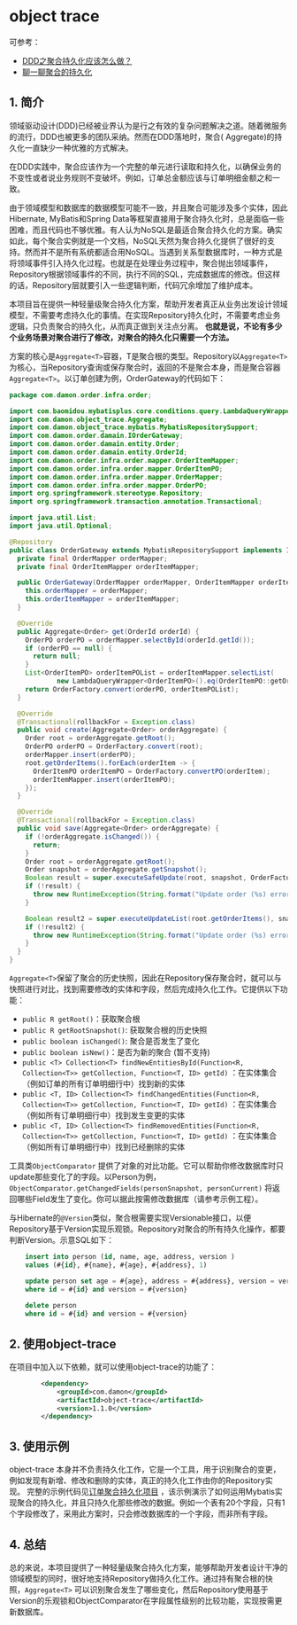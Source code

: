 # object trace

可参考：

* [DDD之聚合持久化应该怎么做？](https://zhuanlan.zhihu.com/p/334344752)
* [聊一聊聚合的持久化](https://zhuanlan.zhihu.com/p/87074950)

## 1. 简介

领域驱动设计(DDD)已经被业界认为是行之有效的复杂问题解决之道。随着微服务的流行，DDD也被更多的团队采纳。然而在DDD落地时，聚合(
Aggregate)的持久化一直缺少一种优雅的方式解决。

在DDD实践中，聚合应该作为一个完整的单元进行读取和持久化，以确保业务的不变性或者说业务规则不变破坏。例如，订单总金额应该与订单明细金额之和一致。

由于领域模型和数据库的数据模型可能不一致，并且聚合可能涉及多个实体，因此Hibernate, MyBatis和Spring
Data等框架直接用于聚合持久化时，总是面临一些困难，而且代码也不够优雅。有人认为NoSQL是最适合聚合持久化的方案。确实如此，每个聚合实例就是一个文档，NoSQL天然为聚合持久化提供了很好的支持。然而并不是所有系统都适合用NoSQL。当遇到关系型数据库时，一种方式是将领域事件引入持久化过程。也就是在处理业务过程中，聚合抛出领域事件，Repository根据领域事件的不同，执行不同的SQL，完成数据库的修改。但这样的话，Repository层就要引入一些逻辑判断，代码冗余增加了维护成本。

本项目旨在提供一种轻量级聚合持久化方案，帮助开发者真正从业务出发设计领域模型，不需要考虑持久化的事情。在实现Repository持久化时，不需要考虑业务逻辑，只负责聚合的持久化，从而真正做到关注点分离。
**也就是说，不论有多少个业务场景对聚合进行了修改，对聚合的持久化只需要一个方法。**

方案的核心是`Aggregate<T>`容器，T是聚合根的类型。Repository以`Aggregate<T>`
为核心，当Repository查询或保存聚合时，返回的不是聚合本身，而是聚合容器`Aggregate<T>`。以订单创建为例，OrderGateway的代码如下：

```java
package com.damon.order.infra.order;

import com.baomidou.mybatisplus.core.conditions.query.LambdaQueryWrapper;
import com.damon.object_trace.Aggregate;
import com.damon.object_trace.mybatis.MybatisRepositorySupport;
import com.damon.order.damain.IOrderGateway;
import com.damon.order.damain.entity.Order;
import com.damon.order.damain.entity.OrderId;
import com.damon.order.infra.order.mapper.OrderItemMapper;
import com.damon.order.infra.order.mapper.OrderItemPO;
import com.damon.order.infra.order.mapper.OrderMapper;
import com.damon.order.infra.order.mapper.OrderPO;
import org.springframework.stereotype.Repository;
import org.springframework.transaction.annotation.Transactional;

import java.util.List;
import java.util.Optional;

@Repository
public class OrderGateway extends MybatisRepositorySupport implements IOrderGateway {
  private final OrderMapper orderMapper;
  private final OrderItemMapper orderItemMapper;

  public OrderGateway(OrderMapper orderMapper, OrderItemMapper orderItemMapper) {
    this.orderMapper = orderMapper;
    this.orderItemMapper = orderItemMapper;
  }

  @Override
  public Aggregate<Order> get(OrderId orderId) {
    OrderPO orderPO = orderMapper.selectById(orderId.getId());
    if (orderPO == null) {
      return null;
    }
    List<OrderItemPO> orderItemPOList = orderItemMapper.selectList(
            new LambdaQueryWrapper<OrderItemPO>().eq(OrderItemPO::getOrderId, orderId.getId()));
    return OrderFactory.convert(orderPO, orderItemPOList);
  }

  @Override
  @Transactional(rollbackFor = Exception.class)
  public void create(Aggregate<Order> orderAggregate) {
    Order root = orderAggregate.getRoot();
    OrderPO orderPO = OrderFactory.convert(root);
    orderMapper.insert(orderPO);
    root.getOrderItems().forEach(orderItem -> {
      OrderItemPO orderItemPO = OrderFactory.convertPO(orderItem);
      orderItemMapper.insert(orderItemPO);
    });
  }

  @Override
  @Transactional(rollbackFor = Exception.class)
  public void save(Aggregate<Order> orderAggregate) {
    if (!orderAggregate.isChanged()) {
      return;
    }
    Order root = orderAggregate.getRoot();
    Order snapshot = orderAggregate.getSnapshot();
    Boolean result = super.executeSafeUpdate(root, snapshot, OrderFactory::convert);
    if (!result) {
      throw new RuntimeException(String.format("Update order (%s) error, it's not found or changed by another user", orderAggregate.getRoot().getId()));
    }

    Boolean result2 = super.executeUpdateList(root.getOrderItems(), snapshot.getOrderItems(), OrderFactory::convertPO);
    if (!result2) {
      throw new RuntimeException(String.format("Update order (%s) error, it's not found or changed by another user", orderAggregate.getRoot().getId()));
    }
  }
}
```

`Aggregate<T>`保留了聚合的历史快照，因此在Repository保存聚合时，就可以与快照进行对比，找到需要修改的实体和字段，然后完成持久化工作。它提供以下功能：

* `public R getRoot()`：获取聚合根
* `public R getRootSnapshot()`: 获取聚合根的历史快照
* `public boolean isChanged()`: 聚合是否发生了变化
* `public boolean isNew()`：是否为新的聚合 (暂不支持)
* `public <T> Collection<T> findNewEntitiesById(Function<R, Collection<T>> getCollection, Function<T, ID> getId)`
  ：在实体集合（例如订单的所有订单明细行中）找到新的实体
* `public <T, ID> Collection<T> findChangedEntities(Function<R, Collection<T>> getCollection, Function<T, ID> getId)`
  ：在实体集合（例如所有订单明细行中）找到发生变更的实体
* `public <T, ID> Collection<T> findRemovedEntities(Function<R, Collection<T>> getCollection, Function<T, ID> getId)`
  ：在实体集合（例如所有订单明细行中）找到已经删除的实体

工具类`ObjectComparator`
提供了对象的对比功能。它可以帮助你修改数据库时只update那些变化了的字段。以Person为例，`ObjectComparator.getChangedFields(personSnapshot, personCurrent)`
将返回哪些Field发生了变化。你可以据此按需修改数据库（请参考示例工程）。

与Hibernate的`@Version`类似，聚合根需要实现Versionable接口，以便Repository基于Version实现乐观锁。Repository对聚合的所有持久化操作，都要判断Version。示意SQL如下：

```sql
    insert into person (id, name, age, address, version )
    values (#{id}, #{name}, #{age}, #{address}, 1)

    update person set age = #{age}, address = #{address}, version = version + 1
    where id = #{id} and version = #{version}
    
    delete person
    where id = #{id} and version = #{version}
``` 

## 2. 使用object-trace

在项目中加入以下依赖，就可以使用object-trace的功能了：

```xml
        <dependency>
            <groupId>com.damon</groupId>
            <artifactId>object-trace</artifactId>
            <version>1.1.0</version>
        </dependency>
```

## 3. 使用示例

object-trace 本身并不负责持久化工作，它是一个工具，用于识别聚合的变更，例如发现有新增、修改和删除的实体，真正的持久化工作由你的Repository实现。
完整的示例代码见[订单聚合持久化项目](https://github.com/654894017/object-trace/tree/master/src/test/java/com/damon/order)
，该示例演示了如何运用Mybatis实现聚合的持久化，并且只持久化那些修改的数据。例如一个表有20个字段，只有1个字段修改了，采用此方案时，只会修改数据库的一个字段，而非所有字段。

## 4. 总结

总的来说，本项目提供了一种轻量级聚合持久化方案，能够帮助开发者设计干净的领域模型的同时，很好地支持Repository做持久化工作。通过持有聚合根的快照，`Aggregate<T>`
可以识别聚合发生了哪些变化，然后Repository使用基于Version的乐观锁和ObjectComparator在字段属性级别的比较功能，实现按需更新数据库。
